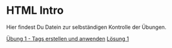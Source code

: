 # HTML Intro
Hier findest Du Datein zur selbständigen Kontrolle der Übungen.


[Übung 1 - Tags erstellen und anwenden](https://docs.google.com/document/d/1LXyAdwhAlPIqFQ1RdsgXpoOTZh5OmB6Nttywax7XImU/edit?usp=sharing)
[Lösung 1](https://github.com/opportunity-zh/html-intro/blob/main/02%20-%20Tags%20erstellen%20und%20anwenden/index.html)
